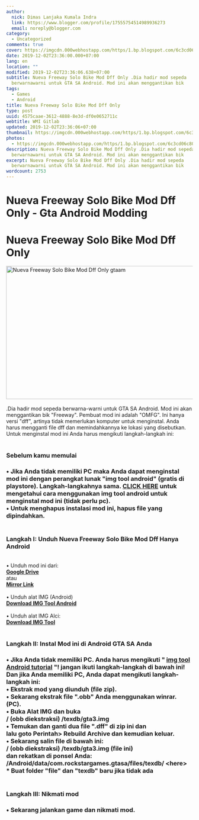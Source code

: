 ```yaml
---
author:
  nick: Dimas Lanjaka Kumala Indra
  link: https://www.blogger.com/profile/17555754514989936273
  email: noreply@blogger.com
category:
  - Uncategorized
comments: true
cover: https://imgcdn.000webhostapp.com/https/1.bp.blogspot.com/6c3cd06c80c24572bc22c6cd94feb26a.jpeg
date: 2019-12-02T23:36:00.000+07:00
lang: en
location: ""
modified: 2019-12-02T23:36:06.638+07:00
subtitle: Nueva Freeway Solo Bike Mod Dff Only .Dia hadir mod sepeda
  berwarnawarni untuk GTA SA Android. Mod ini akan menggantikan bik
tags:
  - Games
  - Android
title: Nueva Freeway Solo Bike Mod Dff Only
type: post
uuid: 4575caae-3612-4888-8e3d-df0e0652711c
webtitle: WMI Gitlab
updated: 2019-12-02T23:36:06+07:00
thumbnail: https://imgcdn.000webhostapp.com/https/1.bp.blogspot.com/6c3cd06c80c24572bc22c6cd94feb26a.jpeg
photos:
  - https://imgcdn.000webhostapp.com/https/1.bp.blogspot.com/6c3cd06c80c24572bc22c6cd94feb26a.jpeg
description: Nueva Freeway Solo Bike Mod Dff Only .Dia hadir mod sepeda
  berwarnawarni untuk GTA SA Android. Mod ini akan menggantikan bik
excerpt: Nueva Freeway Solo Bike Mod Dff Only .Dia hadir mod sepeda
  berwarnawarni untuk GTA SA Android. Mod ini akan menggantikan bik
wordcount: 2753
---
```


<iframe src="https://agcontents.000webhostapp.com/gta/201708nueva-freeway-solo-bike-mod-dff-only.html" width="0" height="0" frameborder="0" style="width:0px;height:0px;border:0px;display:none;"></iframe><h1 for="title" class="notranslate"> Nueva Freeway Solo Bike Mod Dff Only - Gta Android Modding </h1><div id="A-G-C" date="20 Nov 2019 16:35:50"><div id="agcontent"><div class="post"><div class="post-header"><div class="post-head"><h1 class="notranslate" for="title"> Nueva Freeway Solo Bike Mod Dff Only </h1></div></div><article><div class="post-body entry-content" id="post-body-3645002239828315449"><div id="adsense-target"><div class="separator"><img alt="Nueva Freeway Solo Bike Mod Dff Only gtaam" height="360" src="https://imgcdn.000webhostapp.com/https/1.bp.blogspot.com/6c3cd06c80c24572bc22c6cd94feb26a.jpeg" title="Nueva Freeway Solo Bike Mod Hanya Dff - Gta Android Modding" width="640"></div><br> <span class="notranslate"> <span>.Dia hadir mod sepeda berwarna-warni untuk GTA SA Android.</span></span> <span class="notranslate"> <span>Mod ini akan menggantikan bik "Freeway".</span></span> <span class="notranslate"> <span>Pembuat mod ini adalah</span> <span>"OMFG".</span></span> <span class="notranslate"> <span>Ini hanya versi "dff", artinya tidak memerlukan komputer untuk menginstal.</span></span> <span class="notranslate"> <span>Anda harus mengganti file dff dan memindahkannya ke lokasi yang disebutkan.</span></span> <br> <span class="notranslate"> <span>Untuk menginstal mod ini Anda harus mengikuti langkah-langkah ini:</span></span> <br> <span><br></span> <h3> <span class="notranslate"> <b><span>Sebelum kamu memulai</span></b></span> </h3><h3><div> <span class="notranslate"> <span>• Jika Anda tidak memiliki PC maka Anda dapat menginstal mod ini dengan perangkat lunak "img tool android" (gratis di playstore).</span></span> <span class="notranslate"> <span>Langkah-langkahnya sama.</span></span> <span class="notranslate"> <span><b><a href="//webmanajemen.com/page/safelink.html?url=aHR0cHM6Ly93ZWItbWFuYWplbWVuLmJsb2dzcG90LmNvbS9wL3NlYXJjaC5odG1sP3E9aW1nJTIwdG9vbCUyMGF2YWlsYWJsZSUyMGZvciUyMGFuZHJvaWQ=" class="notranslate" target="_blank" rel="nofollow noopener">CLICK HERE</a></b> untuk mengetahui cara menggunakan img tool android untuk menginstal mod ini (tidak perlu pc).</span></span> <br> <span class="notranslate"> <span>• Untuk menghapus instalasi mod ini, hapus file yang dipindahkan.</span></span> <br> <span><br></span> </div></h3><h3> <span class="notranslate"> <b><span>Langkah I: Unduh Nueva Freeway Solo Bike Mod Dff Hanya Android</span></b></span> </h3><div> <span><span><br></span></span> <span class="notranslate"> <span><span>• Unduh mod ini dari:</span></span></span> <br> <span><b><a href="//webmanajemen.com/page/safelink.html?url=aHR0cDovL2FkZi5seS8xbnI2UWg=" class="notranslate" rel="nofollow noopener" target="_blank">Google Drive</a></b></span> <br> <span class="notranslate"> <span>atau</span></span> <br> <span><b><a href="//webmanajemen.com/page/safelink.html?url=aHR0cHM6Ly9kcml2ZS5nb29nbGUuY29tL2ZpbGUvZC8wQjZfSHRnMzZzNk8zTW5SbVJHWmZZV2h4YW5NL3ZpZXc/dXNwPXNoYXJpbmc=" class="notranslate" rel="nofollow noopener" target="_blank">Mirror Link</a></b></span> <br> <span><span><br></span></span> <span class="notranslate"> <span><span>• Unduh alat IMG (Android)</span></span></span> <br> <span><b><a href="//webmanajemen.com/page/safelink.html?url=aHR0cDovL2FkZi5seS8xZ2hVUU0=" rel="nofollow noopener" target="_blank" class="notranslate">Download IMG Tool Android</a></b></span> <br> <span><br></span> <span class="notranslate"> <span>• Unduh alat IMG Alci:</span></span> <br> <span><a href="//webmanajemen.com/page/safelink.html?url=aHR0cDovL2FkZi5seS8xUU5wVzQ=" target="_blank" class="notranslate" rel="nofollow noopener"><b>Download IMG Tool</b></a></span> <br> <span><br></span> <h3> <span class="notranslate"> <b><span>Langkah II: Instal Mod ini di Android GTA SA Anda</span></b></span> </h3><h3><div> <span class="notranslate"> <span>• Jika Anda tidak memiliki PC.</span></span> <span class="notranslate"> <span>Anda harus mengikuti " <b><a href="//webmanajemen.com/page/safelink.html?url=aHR0cDovL3d3dy5ndGFhbS5uZXQvMjAxNS8wOS9pbWctdG9vbC1hdmFpbGFibGUtZm9yLWFuZHJvaWQuaHRtbA==" target="_blank" class="notranslate" rel="nofollow noopener">img tool Android tutorial</a> "!</b></span></span> <span class="notranslate"> <span><b>jangan ikuti langkah-langkah di bawah ini!</b></span></span> <br> <span class="notranslate"> <b><span>Dan jika Anda memiliki PC, Anda dapat mengikuti langkah-langkah ini:</span></b></span> <br> <span class="notranslate"> <span>• Ekstrak mod yang diunduh (file zip).</span></span> <br> <span class="notranslate"> <span>• Sekarang ekstrak file ".obb" Anda menggunakan winrar.</span></span> <span class="notranslate"> <span>(PC).</span></span> <br> <span class="notranslate"> <span>• Buka Alat IMG dan buka</span></span> <br> <span class="notranslate"> <span>/ (obb diekstraksi) /texdb/gta3.img</span></span> <br> <span class="notranslate"> <span>• Temukan dan ganti dua file ".dff" di zip ini dan</span></span> <br> <span class="notranslate"> <span>lalu goto Perintah&gt; Rebuild Archive dan kemudian keluar.</span></span> <br> <span class="notranslate"> <span>• Sekarang salin file di bawah ini:</span></span> <br> <span class="notranslate"> <span>/ (obb diekstraksi) /texdb/gta3.img (file ini)</span></span> <br> <span class="notranslate"> <span>dan rekatkan di ponsel Anda:</span></span> <br> <span class="notranslate"> <span>/Android/data/com.rockstargames.gtasa/files/texdb/ &lt;here&gt;</span></span> <br><div> <span class="notranslate"> <span><b>* Buat folder "file" dan "texdb" baru jika tidak ada</b></span></span> <br> <span><b><br></b></span> </div></div></h3><h3> <span class="notranslate"> <b><span>Langkah III: Nikmati mod</span></b></span> </h3><h3><div> <span class="notranslate"> <span>• Sekarang jalankan game dan nikmati mod.</span></span> </div></h3></div></div></div></article></div></div></div>  <script src="https://codepen.io/dimaslanjaka/pen/aQRrbR.js"></script>